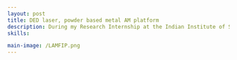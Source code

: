 ```yaml
---
layout: post
title: DED laser, powder based metal AM platform
description: During my Research Internship at the Indian Institute of Science (IISc), I developed a Directed Energy Deposition additive manufacturing platform, carrying out the design, workspace analysis, modal analysis, MATLAB-based modelling, and full-scale prototype manufacturing. I personally executed CNC milling and turning operations using in-house facilities, programmed toolpaths, and integrated a precision powder feeder. The project was completed in two months, demonstrating my ability to manage complex mechanical builds efficiently from concept to operational prototype.
skills: 

main-image: /LAMFIP.png
---
```

